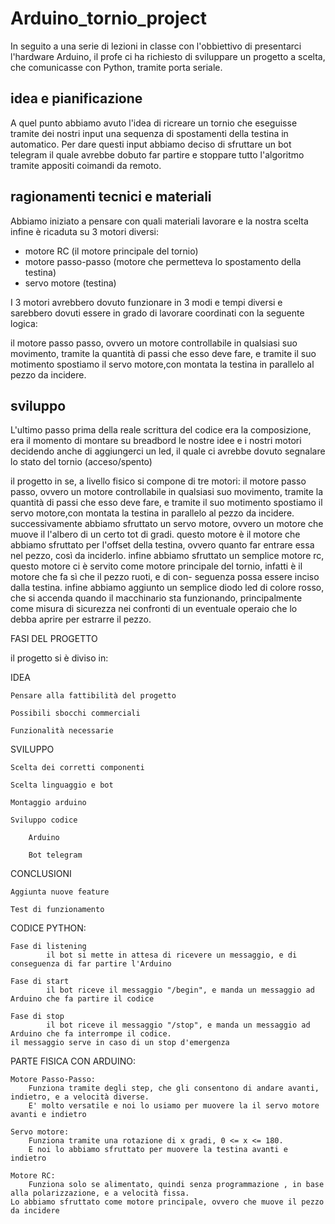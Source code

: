 # Arduino_tornio_project
In seguito a una serie di lezioni in classe con l'obbiettivo di presentarci l'hardware Arduino, il profe ci ha richiesto di sviluppare un progetto a scelta, che comunicasse con Python, tramite porta seriale.

## idea e pianificazione
A quel punto abbiamo avuto l'idea di ricreare un tornio che eseguisse tramite dei nostri input una sequenza di spostamenti della testina in automatico.
Per dare questi input abbiamo deciso di sfruttare un bot telegram il quale avrebbe dobuto far partire e stoppare tutto l'algoritmo tramite appositi coimandi da remoto.

## ragionamenti tecnici e materiali
Abbiamo iniziato a pensare con quali materiali lavorare e la nostra scelta infine è ricaduta su 3 motori diversi:

- motore RC              (il motore principale del tornio)
- motore passo-passo     (motore che permetteva lo spostamento della testina)
- servo motore           (testina)
        
I 3 motori avrebbero dovuto funzionare in 3 modi e tempi diversi e sarebbero dovuti essere in grado di lavorare coordinati con la seguente logica:

il motore passo passo, ovvero un motore controllabile in qualsiasi suo movimento, tramite la quantità di 
passi che esso deve fare, e tramite il suo motimento spostiamo il servo motore,con montata la testina in parallelo al pezzo da incidere.

## sviluppo
L'ultimo passo prima della reale scrittura del codice era la composizione, era il momento di montare su breadbord le nostre idee e i nostri motori decidendo anche di aggiungerci un led, il quale ci avrebbe dovuto segnalare  lo stato del tornio (acceso/spento)  

il progetto in se, a livello fisico si compone di tre motori: il motore passo passo, ovvero un motore controllabile in qualsiasi suo movimento, tramite la quantità di 
passi che esso deve fare, e tramite il suo motimento spostiamo il servo motore,con montata la testina in parallelo al pezzo da incidere.
successivamente abbiamo sfruttato un servo motore, ovvero un motore che muove il l'albero di un certo tot di gradi.
questo motore è il motore che abbiamo sfruttato per l'offset della testina, ovvero quanto far entrare essa nel pezzo, così da inciderlo.
infine abbiamo sfruttato un semplice motore rc, questo motore ci è servito come motore principale del tornio, infatti è il motore che fa sì che il pezzo ruoti, e di con-
seguenza possa essere inciso dalla testina.
infine abbiamo aggiunto un semplice diodo led di colore rosso, che si accenda quando il macchinario sta funzionando, principalmente come misura di sicurezza nei confronti
di un eventuale operaio che lo debba aprire per estrarre il pezzo.


FASI DEL PROGETTO

il progetto si è diviso in: 

IDEA

    Pensare alla fattibilità del progetto
    
    Possibili sbocchi commerciali
    
    Funzionalità necessarie
    
SVILUPPO

    Scelta dei corretti componenti
    
    Scelta linguaggio e bot
    
    Montaggio arduino
    
    Sviluppo codice
    
        Arduino
        
        Bot telegram
        
CONCLUSIONI

    Aggiunta nuove feature
    
    Test di funzionamento
    
    
CODICE PYTHON:

    Fase di listening
            il bot si mette in attesa di ricevere un messaggio, e di conseguenza di far partire l'Arduino

    Fase di start
            il bot riceve il messaggio "/begin", e manda un messaggio ad Arduino che fa partire il codice

    Fase di stop
            il bot riceve il messaggio "/stop", e manda un messaggio ad Arduino che fa interrompe il codice.                                                                                 il messaggio serve in caso di un stop d'emergenza

PARTE FISICA CON ARDUINO:
        
    Motore Passo-Passo:
        Funziona tramite degli step, che gli consentono di andare avanti, indietro, e a velocità diverse.
        E' molto versatile e noi lo usiamo per muovere la il servo motore avanti e indietro   

    Servo motore:
        Funziona tramite una rotazione di x gradi, 0 <= x <= 180.
        E noi lo abbiamo sfruttato per muovere la testina avanti e indietro

    Motore RC:
        Funziona solo se alimentato, quindi senza programmazione , in base alla polarizzazione, e a velocità fissa.                                                                       Lo abbiamo sfruttato come motore principale, ovvero che muove il pezzo da incidere
